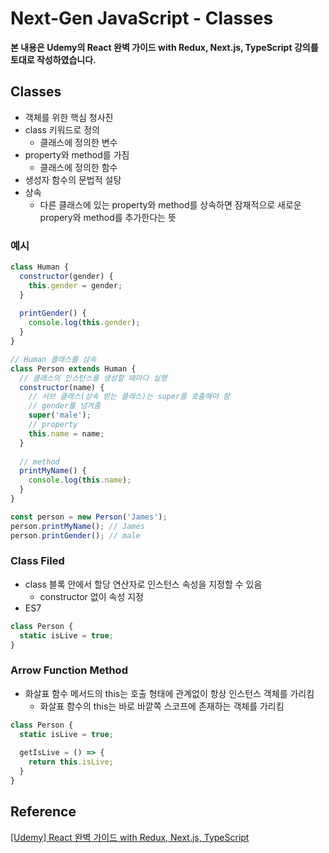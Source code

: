 # Next-Gen JavaScript - Classes



**본 내용은 Udemy의 React 완벽 가이드 with Redux, Next.js, TypeScript 강의를 토대로 작성하였습니다.**



## Classes

* 객체를 위한 핵심 청사진
* class 키워드로 정의
  * 클래스에 정의한 변수
* property와 method를 가짐
  * 클래스에 정의한 함수
* 생성자 함수의 문법적 설탕
* 상속
  * 다른 클래스에 있는 property와 method를 상속하면 잠재적으로 새로운 propery와 method를 추가한다는 뜻



### 예시

```JavaScript
class Human {
  constructor(gender) {
    this.gender = gender;
  }
  
  printGender() {
    console.log(this.gender);
  }
}

// Human 클래스를 상속
class Person extends Human {
  // 클래스의 인스턴스를 생성할 때마다 실행
  constructor(name) {
    // 서브 클래스(상속 받는 클래스)는 super를 호출해야 함
    // gender를 넘겨줌
    super('male');
    // property
    this.name = name;
  }
  
  // method
  printMyName() {
    console.log(this.name);
  }
}

const person = new Person('James');
person.printMyName(); // James
person.printGender(); // male
```



### Class Filed

* class 블록 안에서 할당 연산자로 인스턴스 속성을 지정할 수 있음
  * constructor 없이 속성 지정
* ES7

```JavaScript
class Person {
  static isLive = true;
}
```



### Arrow Function Method

* 화살표 함수 메서드의 this는 호출 형태에 관계없이 항상 인스턴스 객체를 가리킴
  * 화살표 함수의 this는 바로 바깥쪽 스코프에 존재하는 객체를 가리킴

```JavaScript
class Person {
  static isLive = true;
  
  getIsLive = () => {
    return this.isLive;
  }
}
```






## Reference

[[Udemy] React 완벽 가이드 with Redux, Next.js, TypeScript](https://www.udemy.com/course/best-react/)

